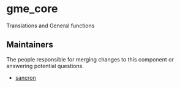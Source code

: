 gme_core
===================

Translations and General functions


## Maintainers

The people responsible for merging changes to this component or answering potential questions.

- [sancron](https://github.com/sancron)

